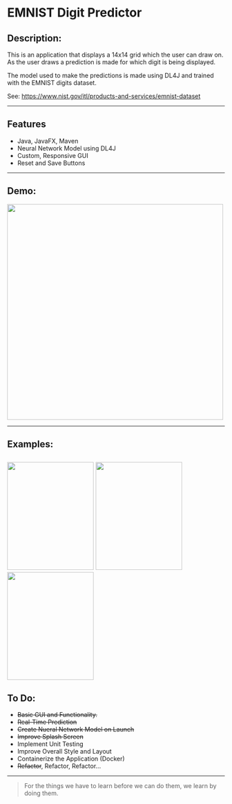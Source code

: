 # EMNIST Digit Predictor

## Description:
This is an application that displays a 14x14 grid which the user can draw on. As the user draws a prediction is made for which digit is being displayed. 

The model used to make the predictions is made using DL4J and trained with the EMNIST digits dataset.

See: https://www.nist.gov/itl/products-and-services/emnist-dataset

----

## Features
- Java, JavaFX, Maven
- Neural Network Model using DL4J
- Custom, Responsive GUI
- Reset and Save Buttons

----
## Demo:

<img src="https://user-images.githubusercontent.com/8952745/121995990-d8607580-cd75-11eb-873d-04a22941da04.gif" width="500" height="500">

----
## Examples:
<img src="https://user-images.githubusercontent.com/8952745/121995893-b23ad580-cd75-11eb-82c2-f4d6cf5011b4.png" width="200" height="250"> <img src="https://user-images.githubusercontent.com/8952745/121995897-b2d36c00-cd75-11eb-97bc-8ca0ec737f73.png" width="200" height="250"> <img src="https://user-images.githubusercontent.com/8952745/121995906-b5ce5c80-cd75-11eb-9d39-aa7e69ae5c7d.png" width="200" height="250">
----
## To Do:
- ~~Basic GUI and Functionality.~~
- ~~Real-Time Prediction~~
- ~~Create Nueral Network Model on Launch~~
- ~~Improve Splash Screen~~
- Implement Unit Testing
- Improve Overall Style and Layout
- Containerize the Application (Docker)
- ~~Refactor~~, Refactor, Refactor...

---
> For the things we have to learn before we can do them, we learn by doing them.
